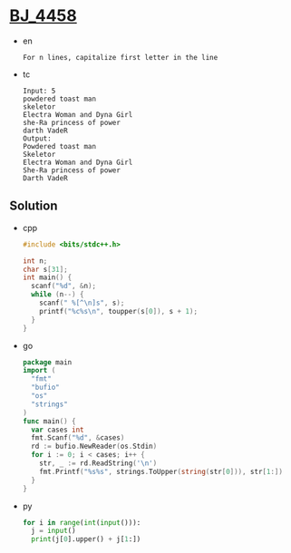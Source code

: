# [BJ_4458](https://acmicpc.net/problem/4458)

* en

  ```en
  For n lines, capitalize first letter in the line
  ```

* tc

  ```tc
  Input: 5
  powdered toast man
  skeletor
  Electra Woman and Dyna Girl
  she-Ra princess of power
  darth VadeR
  Output:
  Powdered toast man
  Skeletor
  Electra Woman and Dyna Girl
  She-Ra princess of power
  Darth VadeR
  ```

## Solution

* cpp

  ```cpp
  #include <bits/stdc++.h>

  int n;
  char s[31];
  int main() {
    scanf("%d", &n);
    while (n--) {
      scanf(" %[^\n]s", s);
      printf("%c%s\n", toupper(s[0]), s + 1);
    }
  }
  ```

* go

  ```go
  package main
  import (
    "fmt"
    "bufio"
    "os"
    "strings"
  )
  func main() {
    var cases int
    fmt.Scanf("%d", &cases)
    rd := bufio.NewReader(os.Stdin)
    for i := 0; i < cases; i++ {
      str, _ := rd.ReadString('\n')
      fmt.Printf("%s%s", strings.ToUpper(string(str[0])), str[1:])
    }
  }
  ```

* py

  ```py
  for i in range(int(input())):
    j = input()
    print(j[0].upper() + j[1:])
  ```
